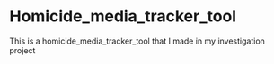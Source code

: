 # Homicide_media_tracker_tool
This is a homicide_media_tracker_tool that I made in my investigation project
